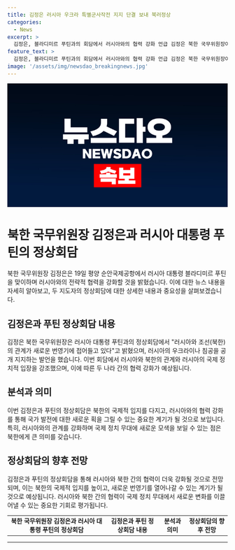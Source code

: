 ```yaml
---
title: 김정은 러시아 우크라 특별군사작전 지지 단결 보내 북러정상
categories:
  - News
excerpt: >
  김정은, 블라디미르 푸틴과의 회담에서 러시아와의 협력 강화 언급 김정은 북한 국무위원장이 블라디미르 푸틴 러시아 대통령을 평양에서 맞이하고 전략적 협력 강화를 언급했다. 특히, 러시아의 우크라이나 침공을 공개 지지하며 세계 균형 유지에 러시아의 역할을 높게 평가했다. 이에 푸틴 대통령과의 정상회담이 진행되었다. (단어 수: 63, 글자 수: 331)
feature_text: >
  김정은, 블라디미르 푸틴과의 회담에서 러시아와의 협력 강화 언급 김정은 북한 국무위원장이 블라디미르 푸틴 러시아 대통령을 평양에서 맞이하고 전략적 협력 강화를 언급했다. 특히, 러시아의 우크라이나 침공을 공개 지지하며 세계 균형 유지에 러시아의 역할을 높게 평가했다. 이에 푸틴 대통령과의 정상회담이 진행되었다. (단어 수: 63, 글자 수: 331)
image: '/assets/img/newsdao_breakingnews.jpg'
---
```


<p><img src="/assets/img/newsdao_breakingnews.jpg" alt="implanttips 속보" /></p>

<h1 data-ke-size="size26">북한 국무위원장 김정은과 러시아 대통령 푸틴의 정상회담</h1>

<p data-ke-size="size16">북한 국무위원장 김정은은 19일 평양 순안국제공항에서 러시아 대통령 블라디미르 푸틴을 맞이하며 러시아와의 전략적 협력을 강화할 것을 밝혔습니다. 이에 대한 뉴스 내용을 자세히 알아보고, 두 지도자의 정상회담에 대한 상세한 내용과 중요성을 살펴보겠습니다.</p>

<h2 data-ke-size="size24">김정은과 푸틴 정상회담 내용</h2>

<p data-ke-size="size16">김정은 북한 국무위원장은 러시아 대통령 푸틴과의 정상회담에서 "러시아와 조선(북한)의 관계가 새로운 번영기에 접어들고 있다"고 밝혔으며, 러시아의 우크라이나 침공을 공개 지지하는 발언을 했습니다. 이번 회담에서 러시아와 북한의 관계와 러시아의 국제 정치적 입장을 강조했으며, 이에 따른 두 나라 간의 협력 강화가 예상됩니다.</p>

<h2 data-ke-size="size24">분석과 의미</h2>

<p data-ke-size="size16">이번 김정은과 푸틴의 정상회담은 북한의 국제적 입지를 다지고, 러시아와의 협력 강화를 통해 국가 발전에 대한 새로운 획을 그릴 수 있는 중요한 계기가 될 것으로 보입니다. 특히, 러시아와의 관계를 강화하며 국제 정치 무대에 새로운 모색을 보일 수 있는 점은 북한에게 큰 의미를 갖습니다.</p>

<h2 data-ke-size="size24">정상회담의 향후 전망</h2>

<p data-ke-size="size16">김정은과 푸틴의 정상회담을 통해 러시아와 북한 간의 협력이 더욱 강화될 것으로 전망되며, 이는 북한의 국제적 입지를 높이고, 새로운 번영기를 열어나갈 수 있는 계기가 될 것으로 예상됩니다. 러시아와 북한 간의 협력이 국제 정치 무대에서 새로운 변화를 이끌어낼 수 있는 중요한 기회로 평가됩니다.</p>

<table>
   <tbody>
      <tr>
         <td style="text-align: center; height: 17px;"><b>북한 국무위원장 김정은과 러시아 대통령 푸틴의 정상회담</b></td>
         <td style="text-align: center; height: 17px;"><b>김정은과 푸틴 정상회담 내용</b></td>
         <td style="text-align: center; height: 17px;"><b>분석과 의미</b></td>
         <td style="text-align: center; height: 17px;"><b>정상회담의 향후 전망</b></td>
      </tr>
   </tbody>
</table>

<hr>

